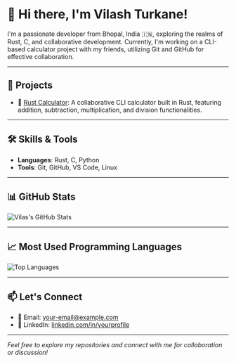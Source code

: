 # 👋 Hi there, I'm Vilash Turkane!

I'm a passionate developer from Bhopal, India 🇮🇳, exploring the realms of Rust, C, and collaborative development. Currently, I'm working on a CLI-based calculator project with my friends, utilizing Git and GitHub for effective collaboration.

---

## 🚀 Projects

- 🔢 [Rust Calculator](https://github.com/vilashturkane/rust-calculator): A collaborative CLI calculator built in Rust, featuring addition, subtraction, multiplication, and division functionalities.

---

## 🛠️ Skills & Tools

- **Languages**: Rust, C, Python
- **Tools**: Git, GitHub, VS Code, Linux

---

## 📊 GitHub Stats

![Vilas's GitHub Stats](https://github-readme-stats.vercel.app/api?username=vilashturkane&show_icons=true&theme=radical)

---

## 📈 Most Used Programming Languages

![Top Languages](https://github-readme-stats.vercel.app/api/top-langs/?username=vilashturkane&layout=compact&theme=radical)

---

## 📫 Let's Connect

- 📧 Email: [your-email@example.com](mailto:your-email@example.com)
- 💼 LinkedIn: [linkedin.com/in/yourprofile](https://linkedin.com/in/yourprofile)

---

*Feel free to explore my repositories and connect with me for collaboration or discussion!*
